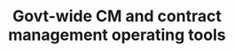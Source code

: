 ---
highlight: "false" 
title: "Govt-wide CM and contract management operating tools"
description: "Includes contract management tools: Operational reporting working bench, Agency CM planning workbench, Awards exploration tool, Contract inventory exploration tool.
"
url-link: "https://d2d.gsa.gov/report/government-wide-category-management-contract-management-and-operational-reporting-tools"
type: "HTML"
gov-only: "true"
is-external: "true"
publication-date: "August 01, 2023"
reading-time: "5"
resource-type: "tool"
filter: "market-intelligence"
audience: "contracts-acquisitions"
branded-offerings: "market-it-data-intelligence"
---